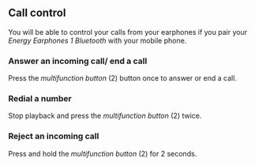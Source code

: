 ## Call control
You will be able to control your calls from your earphones if you pair your *Energy Earphones 1 Bluetooth* with your mobile phone.

### Answer an incoming call/ end a call
Press the *multifunction button* (2) button once to answer or end a call.

### Redial a number
Stop playback and press the *multifunction button* (2) twice.

### Reject an incoming call
Press and hold the *multifunction button* (2) for 2 seconds.
